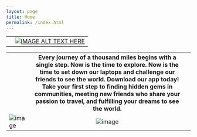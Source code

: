 ```yaml
---
layout: page
title: Home
permalink: /index.html
---
```


|  |  |
|---|---|
| |[![IMAGE ALT TEXT HERE](http://i.imgur.com/8FgPXOx.png)](https://www.youtube.com/watch?v=JAUoeqvedMo)|

| | | |
|---|:---:|---|
|| **Every journey of a thousand miles begins with a single step. Now is the time to explore. Now is the time to set down our laptops and challenge our friends to see the world. Download our app today! Take your first step to finding hidden gems in communities, meeting new friends who share your passion to travel, and fulfilling your dreams to see the world.** ||
| ![image](http://i.imgur.com/S1QWKPh.jpg) | ![image](http://i.imgur.com/HkfmxLa.png) |
